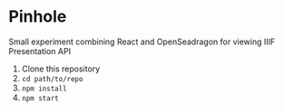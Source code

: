 # Pinhole

Small experiment combining React and OpenSeadragon for viewing IIIF Presentation API

1. Clone this repository
2. `cd path/to/repo`
3. `npm install`
4. `npm start`
